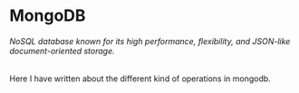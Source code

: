 # MongoDB

###### NoSQL database known for its high performance, flexibility, and JSON-like document-oriented storage.


Here I have written about the different kind of operations in mongodb.